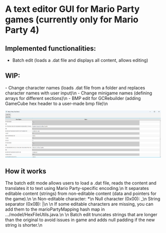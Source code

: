<h1>A text editor GUI for Mario Party games (currently only for Mario Party 4)</h1>


<h2>Implemented functionalities:</h2>

- Batch edit (loads a .dat file and displays all content, allows editing)

<h2>WIP:</h2>
- Change character names (loads .dat file from a folder and replaces character names with user input)\n
- Change minigame names (defining arrays for different sections)\n
- BMP edit for GCRebuilder (adding GameCube hex header to a user-made bmp file)\n

![App screenshot](/src/main/resources/mpeditor_screenshot.png?raw=true "App screenshot")


<h2>How it works</h2>


The batch edit mode allows users to load a .dat file, reads the content and translates it to text using Mario Party-specific encoding.\n
It separates editable content (strings) from non-editable content (data and pointers for the game).\n
\n
Non-editable character: *\n
Null character (0x00): _\n
String separator (0x0B): |\n
\n
If some editable characters are missing, you can add them to the marioPartyMapping hash map in …/model/HexFileUtils.java.\n
\n
Batch edit truncates strings that are longer than the original to avoid issues in game and adds null padding if the new string is shorter.\n
